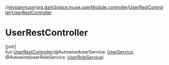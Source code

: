//[elysianmuse](../../../index.md)/[org.darkSolace.muse.userModule.controller](../index.md)/[UserRestController](index.md)/[UserRestController](-user-rest-controller.md)

# UserRestController

[jvm]\
fun [UserRestController](-user-rest-controller.md)(@AutowireduserService: [UserService](../../org.darkSolace.muse.userModule.service/-user-service/index.md), @AutowireduserRoleService: [UserRoleService](../../org.darkSolace.muse.userModule.service/-user-role-service/index.md))
